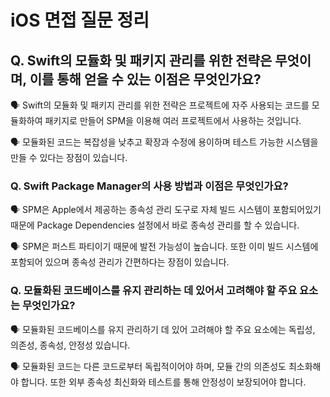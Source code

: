 # iOS 면접 질문 정리

## Q. Swift의 모듈화 및 패키지 관리를 위한 전략은 무엇이며, 이를 통해 얻을 수 있는 이점은 무엇인가요?

🗣️ Swift의 모듈화 및 패키지 관리를 위한 전략은 프로젝트에 자주 사용되는 코드를 모듈화하여 패키지로 만들어 SPM을 이용해 여러 프로젝트에서 사용하는 것입니다.

🗣️ 모듈화된 코드는 복잡성을 낮추고 확장과 수정에 용이하며 테스트 가능한 시스템을 만들 수 있다는 장점이 있습니다.

### Q. Swift Package Manager의 사용 방법과 이점은 무엇인가요?

🗣️ SPM은 Apple에서 제공하는 종속성 관리 도구로 자체 빌드 시스템이 포함되어있기 때문에 Package Dependencies 설정에서 바로 종속성 관리를 할 수 있습니다.

🗣️ SPM은 퍼스트 파티이기 때문에 발전 가능성이 높습니다. 또한 이미 빌드 시스템에 포함되어 있으며 종속성 관리가 간편하다는 장점이 있습니다.

### Q. 모듈화된 코드베이스를 유지 관리하는 데 있어서 고려해야 할 주요 요소는 무엇인가요?

🗣️ 모듈화된 코드베이스를 유지 관리하기 데 있어 고려해야 할 주요 요소에는 독립성, 의존성, 종속성, 안정성 있습니다.

🗣️ 모듈화된 코드는 다른 코드로부터 독립적이어야 하며, 모듈 간의 의존성도 최소화해야 합니다. 또한 외부 종속성 최신화와 테스트를 통해 안정성이 보장되어야 합니다.
